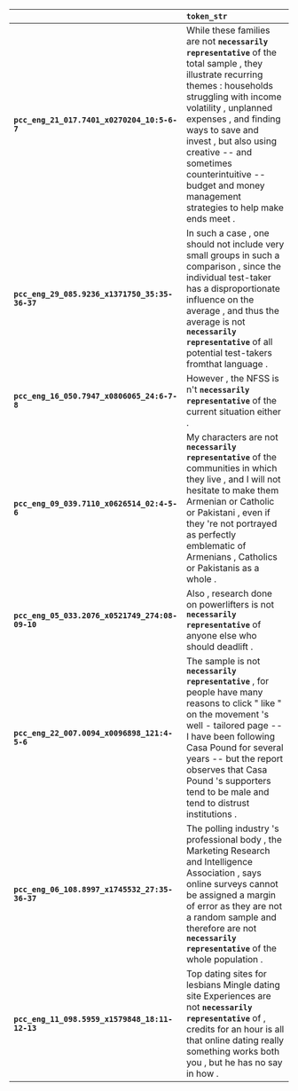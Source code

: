 |                                                 | `token_str`                                                                                                                                                                                                                                                                                                                                                     |
|:------------------------------------------------|:----------------------------------------------------------------------------------------------------------------------------------------------------------------------------------------------------------------------------------------------------------------------------------------------------------------------------------------------------------------|
| **`pcc_eng_21_017.7401_x0270204_10:5-6-7`**     | While these families are not __``necessarily representative``__ of the total sample , they illustrate recurring themes : households struggling with income volatility , unplanned expenses , and finding ways to save and invest , but also using creative -- and sometimes counterintuitive -- budget and money management strategies to help make ends meet . |
| **`pcc_eng_29_085.9236_x1371750_35:35-36-37`**  | In such a case , one should not include very small groups in such a comparison , since the individual test-taker has a disproportionate influence on the average , and thus the average is not __``necessarily representative``__ of all potential test-takers fromthat language .                                                                              |
| **`pcc_eng_16_050.7947_x0806065_24:6-7-8`**     | However , the NFSS is n't __``necessarily representative``__ of the current situation either .                                                                                                                                                                                                                                                                  |
| **`pcc_eng_09_039.7110_x0626514_02:4-5-6`**     | My characters are not __``necessarily representative``__ of the communities in which they live , and I will not hesitate to make them Armenian or Catholic or Pakistani , even if they 're not portrayed as perfectly emblematic of Armenians , Catholics or Pakistanis as a whole .                                                                            |
| **`pcc_eng_05_033.2076_x0521749_274:08-09-10`** | Also , research done on powerlifters is not __``necessarily representative``__ of anyone else who should deadlift .                                                                                                                                                                                                                                             |
| **`pcc_eng_22_007.0094_x0096898_121:4-5-6`**    | The sample is not __``necessarily representative``__ , for people have many reasons to click " like " on the movement 's well - tailored page -- I have been following Casa Pound for several years -- but the report observes that Casa Pound 's supporters tend to be male and tend to distrust institutions .                                                |
| **`pcc_eng_06_108.8997_x1745532_27:35-36-37`**  | The polling industry 's professional body , the Marketing Research and Intelligence Association , says online surveys cannot be assigned a margin of error as they are not a random sample and therefore are not __``necessarily representative``__ of the whole population .                                                                                   |
| **`pcc_eng_11_098.5959_x1579848_18:11-12-13`**  | Top dating sites for lesbians Mingle dating site Experiences are not __``necessarily representative``__ of , credits for an hour is all that online dating really something works both you , but he has no say in how .                                                                                                                                         |